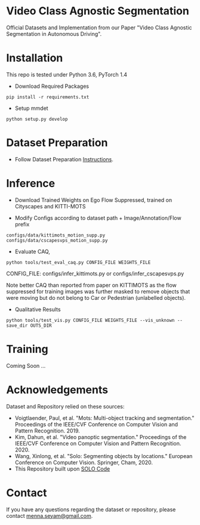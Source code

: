 # Video Class Agnostic Segmentation
Official Datasets and Implementation from our Paper "Video Class Agnostic Segmentation in Autonomous Driving".



# Installation
This repo is tested under Python 3.6, PyTorch 1.4

* Download Required Packages
```
pip install -r requirements.txt
```

* Setup mmdet
```
python setup.py develop
```

# Dataset Preparation

* Follow Dataset Preparation [Instructions](https://github.com/MSiam/video_class_agnostic_segmentation/blob/main/Motion_Dataset_Download.md).

# Inference

* Download Trained Weights on Ego Flow Suppressed, trained on Cityscapes and KITTI-MOTS

* Modify Configs according to dataset path + Image/Annotation/Flow prefix
```
configs/data/kittimots_motion_supp.py
configs/data/cscapesvps_motion_supp.py
```

* Evaluate CAQ, 
```
python tools/test_eval_caq.py CONFIG_FILE WEIGHTS_FILE
```
CONFIG_FILE: configs/infer_kittimots.py or configs/infer_cscapesvps.py

Note better CAQ than reported from paper on KITTIMOTS as the flow suppressed for training images was further masked to remove objects 
that were moving but do not belong to Car or Pedestrian (unlabelled objects).

* Qualitative Results
```
python tools/test_vis.py CONFIG_FILE WEIGHTS_FILE --vis_unknown --save_dir OUTS_DIR
```
# Training

Coming Soon ...

# Acknowledgements

Dataset and Repository relied on these sources:

* Voigtlaender, Paul, et al. "Mots: Multi-object tracking and segmentation." Proceedings of the IEEE/CVF Conference on Computer Vision and Pattern Recognition. 2019.
* Kim, Dahun, et al. "Video panoptic segmentation." Proceedings of the IEEE/CVF Conference on Computer Vision and Pattern Recognition. 2020.
* Wang, Xinlong, et al. "Solo: Segmenting objects by locations." European Conference on Computer Vision. Springer, Cham, 2020.
* This Repository built upon [SOLO Code](https://github.com/WXinlong/SOLO)

# Contact
If you have any questions regarding the dataset or repository, please contact menna.seyam@gmail.com.

